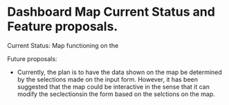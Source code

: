 # Dashboard Map Current Status and Feature proposals.

Current Status:
  Map functioning on the 
  
Future proposals:
  * Currently, the plan is to have the data shown on the map be determined by the selections made on the input form. However, it has been suggested that the map could be interactive in the sense that it can modify the seclectionsin the form based on the selctions on the map.

